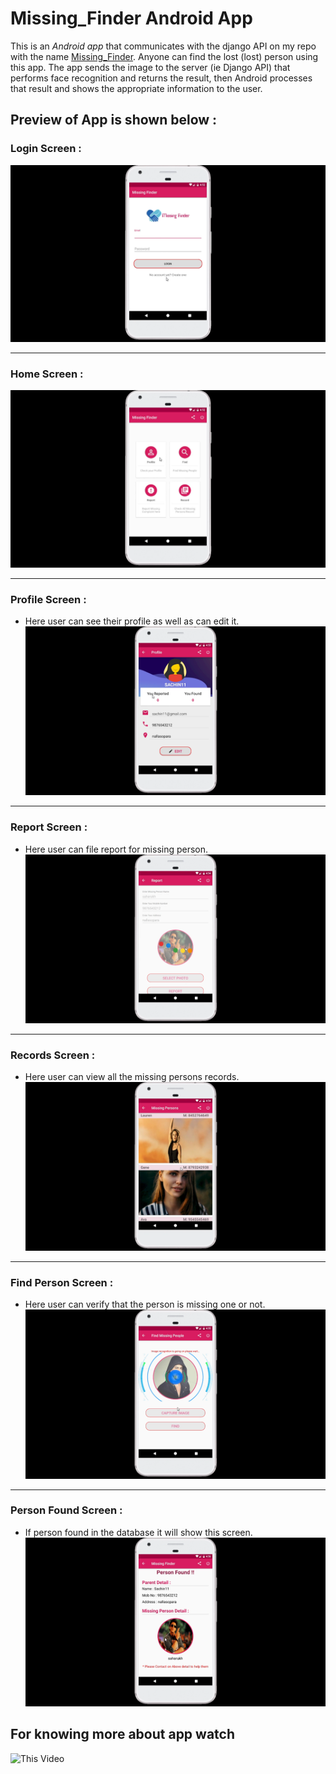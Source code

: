 # Missing_Finder Android App
This is an *Android app* that communicates with the django API on my repo with the name [Missing_Finder](https://github.com/sachinsav/Missing_Finder). Anyone can find the lost (lost) person using this app. The app sends the image to the server (ie Django API) that performs face recognition and returns the result, then Android processes that result and shows the appropriate information to the user.

## Preview of App is shown below :

### Login Screen :
![LogIn](Images/z_Login.png)

---

### Home Screen :
![LogIn](Images/z_home.png)

---

### Profile Screen :
* Here user can see their profile as well as can edit it.
![LogIn](Images/z_profile.png)

---

### Report Screen :
* Here user can file report for missing person.
![LogIn](Images/z_filingreport.png)

---

### Records Screen :
* Here user can view all the missing persons records.
![LogIn](Images/z_Records.png)

---

### Find Person Screen :
* Here user can verify that the person is missing one or not.
![LogIn](Images/z_processing2.png)

---

### Person Found Screen :
* If person found in the database it will show this screen.
![LogIn](Images/z_person_found.png)

## For knowing more about app watch 
![This Video](https://youtu.be/yPS_xMH98hE)
